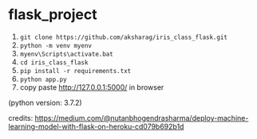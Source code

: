 # flask_project

1. `git clone https://github.com/aksharag/iris_class_flask.git`
2. `python -m venv myenv`
3. `myenv\Scripts\activate.bat`
4. `cd iris_class_flask`
5. `pip install -r requirements.txt`
6. `python app.py`
7. copy paste http://127.0.0.1:5000/ in browser

(python version: 3.7.2)

credits: https://medium.com/@nutanbhogendrasharma/deploy-machine-learning-model-with-flask-on-heroku-cd079b692b1d
